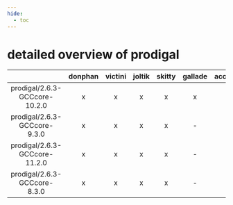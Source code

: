 ```yaml
---
hide:
  - toc
---
```


detailed overview of prodigal
=============================

| |donphan|victini|joltik|skitty|gallade|accelgor|swalot|doduo|
| :---: | :---: | :---: | :---: | :---: | :---: | :---: | :---: | :---: |
|prodigal/2.6.3-GCCcore-10.2.0|x|x|x|x|x|x|x|x|
|prodigal/2.6.3-GCCcore-9.3.0|x|x|x|x|-|-|x|x|
|prodigal/2.6.3-GCCcore-11.2.0|x|x|x|x|-|x|x|x|
|prodigal/2.6.3-GCCcore-8.3.0|x|x|x|x|-|-|-|x|
